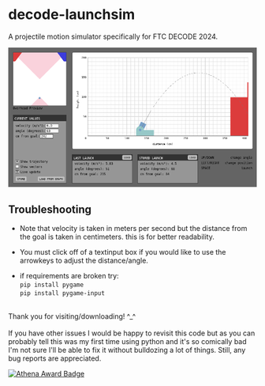 # decode-launchsim
A projectile motion simulator specifically for FTC DECODE 2024. 

![Screenshot of the simulator.](launchsim_preview.png)

## Troubleshooting

- Note that velocity is taken in meters per second but the distance from the goal is taken in centimeters. this is for better readability.

- You must click off of a textinput box if you would like to use the arrowkeys to adjust the distance/angle.

- if requirements are broken try:\
`pip install pygame`\
`pip install pygame-input`

<br>Thank you for visiting/downloading! ^_^
<br><br>If you have other issues I would be happy to revisit this code but as you can probably tell this was my first time using python and it's so comically bad I'm not sure I'll be able to fix it without bulldozing a lot of things. Still, any bug reports are appreciated.

[![Athena Award Badge](https://img.shields.io/endpoint?url=https%3A%2F%2Faward.athena.hackclub.com%2Fapi%2Fbadge)](https://award.athena.hackclub.com?utm_source=readme)

